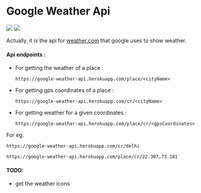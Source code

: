 # Google Weather Api

![](https://img.shields.io/badge/Python-3-green.svg?style=for-the-badge&logo=python)
![](https://img.shields.io/badge/api-v1-purple.svg?style=for-the-badge&logo=heroku)

Actually, it is the api for [weather.com](https://weather.com/en-IN/) that google uses to show weather.

#### Api endpoints : 
- For getting the weather of a place : 
    ```shell
    https://google-weather-api.herokuapp.com/place/<cityName>
    ```
- For getting gps coordinates of a place : 
    ```shell
    https://google-weather-api.herokuapp.com/cr/<cityName>
    ```
- For getting weather for a given coordinates : 
    ```shell
    https://google-weather-api.herokuapp.com/place/cr/<gpsCoordinates>
    ```
For eg. 
```shell
https://google-weather-api.herokuapp.com/cr/delhi
```

```shell
https://google-weather-api.herokuapp.com/place/cr/22.307,73.181
```

#### TODO:

- get the weather icons
 